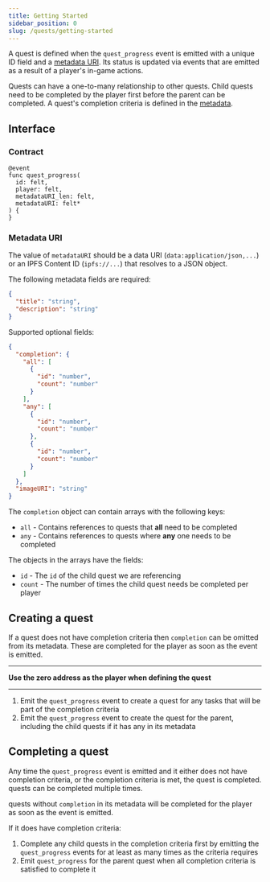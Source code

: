 ```yaml
---
title: Getting Started
sidebar_position: 0
slug: /quests/getting-started
---
```


A quest is defined when the `quest_progress` event is emitted with a unique ID field and a [metadata URI](#metadata-uri). Its status is updated via events that are emitted as a result of a player's in-game actions.

Quests can have a one-to-many relationship to other quests. Child quests need to be completed by the player first before the parent can be completed. A quest's completion criteria is defined in the [metadata](#metadata-uri).

## Interface

### Contract

```cairo
@event
func quest_progress(
  id: felt,
  player: felt,
  metadataURI_len: felt,
  metadataURI: felt*
) {
}
```

### Metadata URI

The value of `metadataURI` should be a data URI (`data:application/json,...`) or an IPFS Content ID (`ipfs://...`) that resolves to a JSON object.

The following metadata fields are required:

```json
{
  "title": "string",
  "description": "string"
}
```

Supported optional fields:

```json
{
  "completion": {
    "all": [
      {
        "id": "number",
        "count": "number"
      }
    ],
    "any": [
      {
        "id": "number",
        "count": "number"
      },
      {
        "id": "number",
        "count": "number"
      }
    ]
  },
  "imageURI": "string"
}
```

The `completion` object can contain arrays with the following keys:

- `all` - Contains references to quests that **all** need to be completed
- `any` - Contains references to quests where **any** one needs to be completed

The objects in the arrays have the fields:

- `id` - The `id` of the child quest we are referencing
- `count` - The number of times the child quest needs be completed per player


## Creating a quest

If a quest does not have completion criteria then `completion` can be omitted from its metadata. These are completed for the player as soon as the event is emitted.

---
**Use the zero address as the player when defining the quest**

---

1. Emit the `quest_progress` event to create a quest for any tasks that will be part of the completion criteria
1. Emit the `quest_progress` event to create the quest for the parent, including the child quests if it has any in its metadata

## Completing a quest

Any time the `quest_progress` event is emitted and it either does not have completion criteria, or the completion criteria is met, the quest is completed. quests can be completed multiple times.

quests without `completion` in its metadata will be completed for the player as soon as the event is emitted.

If it does have completion criteria:

1. Complete any child quests in the completion criteria first by emitting the `quest_progress` events for at least as many times as the criteria requires
1. Emit `quest_progress` for the parent quest when all completion criteria is satisfied to complete it
